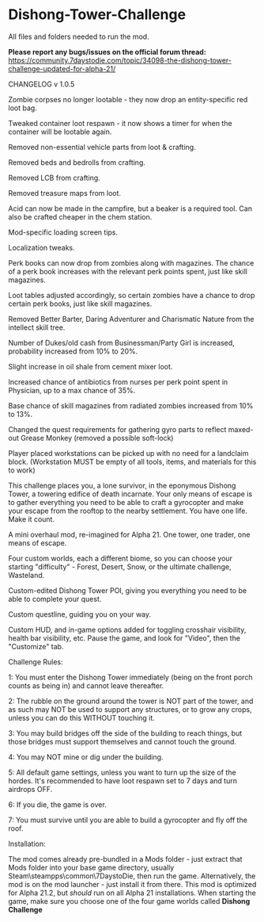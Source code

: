 # Dishong-Tower-Challenge
All files and folders needed to run the mod.

**Please report any bugs/issues on the official forum thread:** https://community.7daystodie.com/topic/34098-the-dishong-tower-challenge-updated-for-alpha-21/

CHANGELOG v 1.0.5

Zombie corpses no longer lootable - they now drop an entity-specific red loot bag.

Tweaked container loot respawn - it now shows a timer for when the container will be lootable again.

Removed non-essential vehicle parts from loot & crafting.

Removed beds and bedrolls from crafting.

Removed LCB from crafting.

Removed treasure maps from loot.

Acid can now be made in the campfire, but a beaker is a required tool. Can also be crafted cheaper in the chem station.

Mod-specific loading screen tips.

Localization tweaks.

Perk books can now drop from zombies along with magazines. The chance of a perk book increases with the relevant perk points spent, just like skill magazines.

Loot tables adjusted accordingly, so certain zombies have a chance to drop certain perk books, just like skill magazines.

Removed Better Barter, Daring Adventurer and Charismatic Nature from the intellect skill tree.

Number of Dukes/old cash from Businessman/Party Girl is increased, probability increased from 10% to 20%.

Slight increase in oil shale from cement mixer loot.

Increased chance of antibiotics from nurses per perk point spent in Physician, up to a max chance of 35%.

Base chance of skill magazines from radiated zombies increased from 10% to 13%.

Changed the quest requirements for gathering gyro parts to reflect maxed-out Grease Monkey (removed a possible soft-lock)

Player placed workstations can be picked up with no need for a landclaim block. (Workstation MUST be empty of all tools, items, and materials for this to work)





This challenge places you, a lone survivor, in the eponymous Dishong Tower, a towering edifice of death incarnate. Your only means of escape is to gather everything you need to be able to craft a gyrocopter and make your escape from the rooftop to the nearby settlement. You have one life. Make it count.

 

A mini overhaul mod, re-imagined for Alpha 21. One tower, one trader, one means of escape.

 

Four custom worlds, each a different biome, so you can choose your starting "difficulty" - Forest, Desert, Snow, or the ultimate challenge, Wasteland.

Custom-edited Dishong Tower POI, giving you everything you need to be able to complete your quest.

Custom questline, guiding you on your way.

Custom HUD, and in-game options added for toggling crosshair visibility, health bar visibility, etc. Pause the game, and look for "Video", then the "Customize" tab.

 

Challenge Rules: 

1: You must enter the Dishong Tower immediately (being on the front porch counts as being in) and cannot leave thereafter.

2: The rubble on the ground around the tower is NOT part of the tower, and as such may NOT be used to support any structures, or to grow any crops, unless you can do this WITHOUT touching it.

3: You may build bridges off the side of the building to reach things, but those bridges must support themselves and cannot touch the ground.

4: You may NOT mine or dig under the building.

5: All default game settings, unless you want to turn up the size of the hordes. It's recommended to have loot respawn set to 7 days and turn airdrops OFF.

6: If you die, the game is over.

7: You must survive until you are able to build a gyrocopter and fly off the roof.

Installation:

The mod comes already pre-bundled in a Mods folder - just extract that Mods folder into your base game directory, usually Steam\steampps\common\7DaystoDie, then run the game. Alternatively, the mod is on the mod launcher - just install it from there.
This mod is optimized for Alpha 21.2, but *should* run on all Alpha 21 installations.
When starting the game, make sure you choose one of the four game worlds called **Dishong Challenge**

